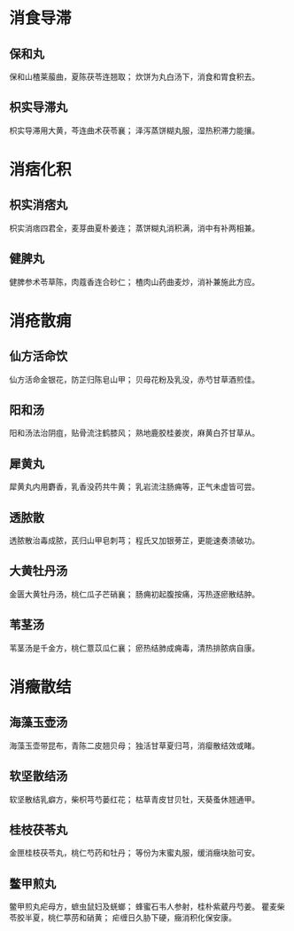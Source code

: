 # 消食导滞
## 保和丸
保和山楂莱菔曲，夏陈茯苓连翘取； 
炊饼为丸白汤下，消食和胃食积去。 
## 枳实导滞丸
枳实导滞用大黄，芩连曲术茯苓襄； 
泽泻蒸饼糊丸服，湿热积滞力能攘。
# 消痞化积
## 枳实消痞丸
枳实消痞四君全，麦芽曲夏朴姜连；
蒸饼糊丸消积满，消中有补两相兼。 
## 健脾丸
健脾参术苓草陈，肉蔻香连合砂仁； 
楂肉山药曲麦炒，消补兼施此方应。
# 消疮散痈
## 仙方活命饮
仙方活命金银花，防芷归陈皂山甲；
贝母花粉及乳没，赤芍甘草酒煎佳。 
## 阳和汤
阳和汤法治阴疽，贴骨流注鹤膝风； 
熟地鹿胶桂姜炭，麻黄白芥甘草从。 
## 犀黄丸
犀黄丸内用麝香，乳香没药共牛黄； 
乳岩流注肠痈等，正气未虚皆可尝。 
## 透脓散
透脓散治毒成脓，芪归山甲皂刺芎； 
程氏又加银蒡芷，更能速奏溃破功。 
## 大黄牡丹汤
金匮大黄牡丹汤，桃仁瓜子芒硝襄； 
肠痈初起腹按痛，泻热逐瘀散结肿。 
## 苇茎汤
苇茎汤是千金方，桃仁薏苡瓜仁襄； 
瘀热结肺成痈毒，清热排脓病自康。 
# 消癥散结
## 海藻玉壶汤
海藻玉壶带昆布，青陈二皮翘贝母； 
独活甘草夏归芎，消瘿散结效或睹。 
## 软坚散结汤
软坚散结乳癖方，柴枳芎芍蒌红花； 
枯草青皮甘贝牡，天葵蚤休翘通甲。 
## 桂枝茯苓丸
金匣桂枝茯苓丸，桃仁芍药和牡丹； 
等份为末蜜丸服，缓消癥块胎可安。 
## 鳖甲煎丸
鳖甲煎丸疟母方，蟅虫鼠妇及蜣螂； 
蜂蜜石韦人参射，桂朴紫葳丹芍姜。 
瞿麦柴苓胶半夏，桃仁葶苈和硝黄；
疟缠日久胁下硬，癥消积化保安康。
